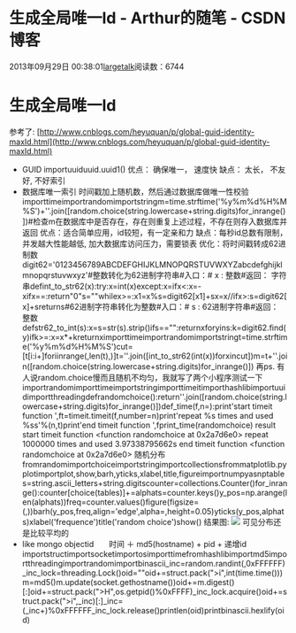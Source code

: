 # 生成全局唯一Id - Arthur的随笔 - CSDN博客
2013年09月29日 00:38:01[largetalk](https://me.csdn.net/largetalk)阅读数：6744
# 生成全局唯一Id[](#id)
参考了: [http://www.cnblogs.com/heyuquan/p/global-guid-identity-maxId.html](http://www.cnblogs.com/heyuquan/p/global-guid-identity-maxId.html)
- GUID
importuuiduuid.uuid1()
优点： 确保唯一， 速度快
缺点： 太长， 不友好, 不好索引
- 数据库唯一索引
时间戳加上随机数，然后通过数据库做唯一性校验
importtimeimportrandomimportstringm=time.strftime('%y%m%d%H%M%S')+''.join([random.choice(string.lowercase+string.digits)for_inrange()])#检查m在数据库中是否存在，存在则重复上述过程，不存在则存入数据库并返回
优点：适合简单应用，id较短，有一定亲和力
缺点：每秒id总数有限制，并发越大性能越低, 加大数据库访问压力，需要锁表
优化：将时间戳转成62进制数
digit62='0123456789ABCDEFGHIJKLMNOPQRSTUVWXYZabcdefghijklmnopqrstuvwxyz'#整数转化为62进制字符串#入口：#   x : 整数#返回： 字符串defint_to_str62(x):try:x=int(x)except:x=ifx<:x=-xifx==:return"0"s=""whilex>=:x1=x%s=digit62[x1]+sx=x//ifx>:s=digit62[x]+sreturns#62进制字符串转化为整数#入口：#   s : 62进制字符串#返回： 整数defstr62_to_int(s):x=s=str(s).strip()ifs=="":returnxforyins:k=digit62.find(y)ifk>=:x=x*+kreturnximporttimeimportrandomimportstringt=time.strftime('%y%m%d%H%M%S')cut=[t[i:i+]foriinrange(,len(t),)]t=''.join([int_to_str62(int(x))forxincut])m=t+''.join([random.choice(string.lowercase+string.digits)for_inrange()])
再ps. 有人说random.choice慢而且随机不均匀，我就写了两个小程序测试一下
importrandomimporttimeimportstringimporttimeitimporthashlibimportuuidimportthreadingdefrandomchoice():return''.join([random.choice(string.lowercase+string.digits)for_inrange()])def_time(f,n=):print'start timeit function ',ft=timeit.timeit(f,number=n)print'repeat %s times and used %ss'%(n,t)print'end timeit function ',fprint_time(randomchoice)
result
start timeit function  <function randomchoice at 0x2a7d6e0>
repeat 1000000 times and used 3.97338795662s
end timeit function  <function randomchoice at 0x2a7d6e0>
随机分布
fromrandomimportchoiceimportstringimportcollectionsfrommatplotlib.pyplotimportplot,show,barh,yticks,xlabel,title,figureimportnumpyasnptables=string.ascii_letters+string.digitscounter=collections.Counter()for_inrange():counter[choice(tables)]+=alphats=counter.keys()y_pos=np.arange(len(alphats))freq=counter.values()figure(figsize=(,))barh(y_pos,freq,align='edge',alpha=,height=0.05)yticks(y_pos,alphats)xlabel('frequence')title('random choice')show()
结果图:
![](https://img-blog.csdn.net/20130929003721156?watermark/2/text/aHR0cDovL2Jsb2cuY3Nkbi5uZXQvbGFyZ2V0YWxr/font/5a6L5L2T/fontsize/400/fill/I0JBQkFCMA==/dissolve/70/gravity/Center)
可见分布还是比较平均的
- like mongo objectid
      时间 ＋ md5(hostname) + pid + 递增id
importstructimportsocketimportosimporttimefromhashlibimportmd5importthreadingimportrandomimportbinascii_inc=random.randint(,0xFFFFFF)_inc_lock=threading.Lock()oid=""oid+=struct.pack(">i",int(time.time()))m=md5()m.update(socket.gethostname())oid+=m.digest()[:]oid+=struct.pack(">H",os.getpid()%0xFFFF)_inc_lock.acquire()oid+=struct.pack(">i",_inc)[:]_inc=(_inc+)%0xFFFFFF_inc_lock.release()printlen(oid)printbinascii.hexlify(oid)
